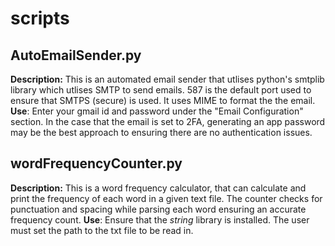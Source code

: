 # scripts

## AutoEmailSender.py
**Description:** This is an automated email sender that utlises python's smtplib library which utlises SMTP to send emails. 587 is the default port used to ensure that SMTPS (secure) is used. It uses MIME to format the the email. 
**Use**: Enter your gmail id and password under the "Email Configuration" section. In the case that the email is set to 2FA, generating an app password may be the best approach to ensuring there are no authentication issues.

## wordFrequencyCounter.py
**Description:** This is a word frequency calculator, that can calculate and print the frequency of each word in a given text file. The counter checks for punctuation and spacing while parsing each word ensuring an accurate frequency count. 
**Use**: Ensure that the *string* library is installed. The user must set the path to the txt file to be read in. 
